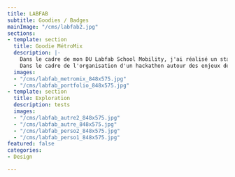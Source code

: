 ```yaml
---
title: LABFAB
subtitle: Goodies / Badges
mainImage: "/cms/labfab2.jpg"
sections:
- template: section
  title: Goodie MétroMix
  description: |-
    Dans le cadre de mon DU Labfab School Mobility, j'ai réalisé un stage à l'association Bug qui promeut les usages du numérique au bénéfice de tous.
    Dans le cadre de l'organisation d'un hackathon autour des enjeux de mobilité (MétroMix), j'ai créé un goodie représentant une rame du VAL rennais.
  images:
  - "/cms/labfab_metromix_848x575.jpg"
  - "/cms/labfab_portfolio_848x575.jpg"
- template: section
  title: Exploration
  description: tests
  images:
  - "/cms/labfab_autre2_848x575.jpg"
  - "/cms/labfab_autre_848x575.jpg"
  - "/cms/labfab_perso2_848x575.jpg"
  - "/cms/labfab_perso1_848x575.jpg"
featured: false
categories:
- Design

---
```

